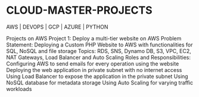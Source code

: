 # CLOUD-MASTER-PROJECTS
AWS | DEVOPS | GCP | AZURE | PYTHON

Projects on AWS
Project 1: Deploy a multi-tier website on AWS
Problem Statement: Deploying a Custom PHP Website to AWS with functionalities for SQL, NoSQL
and file storage
Topics: RDS, SNS, Dynamo DB, S3, VPC, EC2, NAT Gateways, Load Balancer and Auto Scaling
Roles and Responsibilities:
Configuring AWS to send emails for every operation using the website
Deploying the web application in private subnet with no internet access
Using Load Balancer to expose the application in the private subnet
Using NoSQL database for metadata storage
Using Auto Scaling for varying traffic workloads

